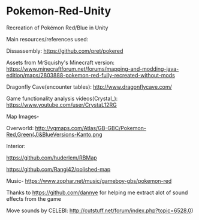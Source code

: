 # Pokemon-Red-Unity
Recreation of Pokémon Red/Blue in Unity


Main resources/references used:

Dissassembly: https://github.com/pret/pokered

Assets from MrSquishy's Minecraft version: https://www.minecraftforum.net/forums/mapping-and-modding-java-edition/maps/2803888-pokemon-red-fully-recreated-without-mods

Dragonfly Cave(encounter tables): http://www.dragonflycave.com/

Game functionality analysis videos(Crystal_): https://www.youtube.com/user/CrystaL12RG

Map Images-

Overworld: http://vgmaps.com/Atlas/GB-GBC/Pokemon-Red,Green(J)&BlueVersions-Kanto.png

Interior: 

https://github.com/huderlem/RBMap

https://github.com/Rangi42/polished-map

Music-
https://www.zophar.net/music/gameboy-gbs/pokemon-red

Thanks to https://github.com/dannye for helping me extract alot of sound effects from the game

Move sounds by CELEBI: http://cutstuff.net/forum/index.php?topic=6528.0)


